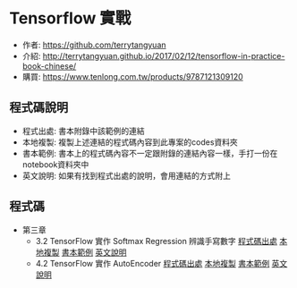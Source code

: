 # Tensorflow 實戰

- 作者: https://github.com/terrytangyuan
- 介紹: http://terrytangyuan.github.io/2017/02/12/tensorflow-in-practice-book-chinese/
- 購買: https://www.tenlong.com.tw/products/9787121309120

## 程式碼說明

- 程式出處: 書本附錄中該範例的連結
- 本地複製: 複製上述連結的程式碼內容到此專案的codes資料夾
- 書本範例: 書本上的程式碼內容不一定跟附錄的連結內容一樣，手打一份在notebook資料夾中
- 英文說明: 如果有找到程式出處的說明，會用連結的方式附上

## 程式碼

- 第三章
  - 3.2 TensorFlow 實作 Softmax Regression 辨識手寫數字
    [程式碼出處](https://github.com/tensorflow/tensorflow/blob/master/tensorflow/examples/tutorials/mnist/mnist_softmax.py)
    [本地複製](./codes/3-2.mnist_softmax.py)
    [書本範例](./notebook/3-2.mnist_softmax.ipynb)
    [英文說明](https://www.tensorflow.org/get_started/mnist/beginners)
  - 4.2 TensorFlow 實作 AutoEncoder
    [程式碼出處]()
    [本地複製]()
    [書本範例]()
    [英文說明]()

